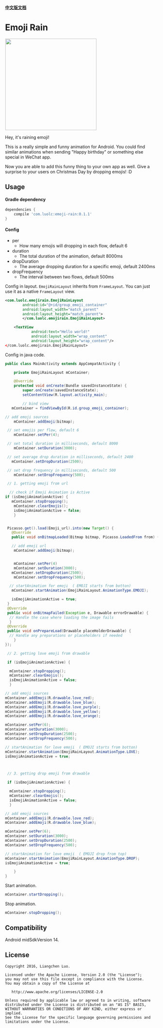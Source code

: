 #### [中文版文档](https://github.com/Luolc/EmojiRain/blob/master/README-cn.md)

# Emoji Rain

<img src='https://raw.githubusercontent.com/Luolc/EmojiRain/master/others/dropping-demo.gif' width="300px" style='border: #f1f1f1 solid 1px'/>

Hey, it's raining emoji!

This is a really simple and funny animation for Android. You could find similar animations when sending "Happy birthday" or something else special in WeChat app.

Now you are able to add this funny thing to your own app as well. Give a surprise to your users on Christmas Day by dropping emojis! :D

## Usage

#### Gradle dependency

```gradle
dependencies {
    compile 'com.luolc:emoji-rain:0.1.1'
}
```

#### Config

- per
    - How many emojis will dropping in each flow, default 6
- duration
    - The total duration of the animation, default 8000ms
- dropDuration
    - The average dropping duration for a specific emoji, default 2400ms
- dropFrequency
    - The interval between two flows, default 500ms

Config in layout. `EmojiRainLayout` inherits from `FrameLayout`. You can just use it as a native `FrameLayout` view.

```xml
<com.luolc.emojirain.EmojiRainLayout
        android:id="@+id/group_emoji_container"
        android:layout_width="match_parent"
        android:layout_height="match_parent">
        </com.luolc.emojirain.EmojiRainLayout>

    <TextView
            android:text="Hello world!"
            android:layout_width="wrap_content"
            android:layout_height="wrap_content"/>
</com.luolc.emojirain.EmojiRainLayout>
```

Config in java code.

```java
public class MainActivity extends AppCompatActivity {

    private EmojiRainLayout mContainer;

    @Override
    protected void onCreate(Bundle savedInstanceState) {
        super.onCreate(savedInstanceState);
        setContentView(R.layout.activity_main);

        // bind view
   mContainer = findViewById(R.id.group_emoji_container);

// add emoji sources
    mContainer.addEmoji(bitmap);

 // set emojis per flow, default 6
    mContainer.setPer(4);

 // set total duration in milliseconds, default 8000
    mContainer.setDuration(3000);

 // set average drop duration in milliseconds, default 2400
   mContainer.setDropDuration(2500);

 // set drop frequency in milliseconds, default 500
    mContainer.setDropFrequency(500);

 // 1. getting emoji from url

  // check if Emoji Animation is Active
if (isEmojiAnimationActive) {
   mContainer.stopDropping();
    mContainer.clearEmojis();
    isEmojiAnimationActive = false;
    }


 Picasso.get().load(Emoji_url).into(new Target() {
   @Override
   public void onBitmapLoaded(Bitmap bitmap, Picasso.LoadedFrom from) {

   // add emoji url
    mContainer.addEmoji(bitmap);


    mContainer.setPer(4)
    mContainer.setDuration(3000);
   mContainer.setDropDuration(2500);
    mContainer.setDropFrequency(500);

  // startAnimation for emoji  ( EMOJI starts from botton)
   mContainer.startAnimation(EmojiRainLayout.AnimationType.EMOJI);

   isEmojiAnimationActive = true;
 }
 @Override
 public void onBitmapFailed(Exception e, Drawable errorDrawable) {
  // Handle the case where loading the image fails
  }
 @Override
 public void onPrepareLoad(Drawable placeHolderDrawable) {
  // Handle any preparations or placeholders if needed
    }
});

 // 2. getting love emoji from drawable

 if (isEmojiAnimationActive) {

  mContainer.stopDropping();
  mContainer.clearEmojis();
  isEmojiAnimationActive = false;
  }

// add emoji sources
mContainer.addEmoji(R.drawable.love_red);
mContainer.addEmoji(R.drawable.love_blue);
mContainer.addEmoji(R.drawable.love_purple);
mContainer.addEmoji(R.drawable.love_yellow);
mContainer.addEmoji(R.drawable.love_orange);

mContainer.setPer(6);
mContainer.setDuration(3000);
mContainer.setDropDuration(2500);
mContainer.setDropFrequency(500);

// startAnimation for love emoji  ( EMOJI starts from botton)
mContainer.startAnimation(EmojiRainLayout.AnimationType.LOVE);
isEmojiAnimationActive = true;



 // 3. getting drop emoji from drawable

 if (isEmojiAnimationActive) {

  mContainer.stopDropping();
  mContainer.clearEmojis();
  isEmojiAnimationActive = false;
  }

// add emoji sources
mContainer.addEmoji(R.drawable.love_red);
mContainer.addEmoji(R.drawable.love_blue);

mContainer.setPer(6);
mContainer.setDuration(3000);
mContainer.setDropDuration(2500);
mContainer.setDropFrequency(500);

// startAnimation for love emoji  ( EMOJI drop from top)
mContainer.startAnimation(EmojiRainLayout.AnimationType.DROP);
isEmojiAnimationActive = true;

    }
}
```

Start animation.
```java
mContainer.startDropping();
```

Stop animation.
```java
mContainer.stopDropping();
```

## Compatibility

Android midSdkVersion 14.

## License

    Copyright 2016, Liangchen Luo.

    Licensed under the Apache License, Version 2.0 (the "License");
    you may not use this file except in compliance with the License.
    You may obtain a copy of the License at

       http://www.apache.org/licenses/LICENSE-2.0

    Unless required by applicable law or agreed to in writing, software
    distributed under the License is distributed on an "AS IS" BASIS,
    WITHOUT WARRANTIES OR CONDITIONS OF ANY KIND, either express or implied.
    See the License for the specific language governing permissions and
    limitations under the License.
